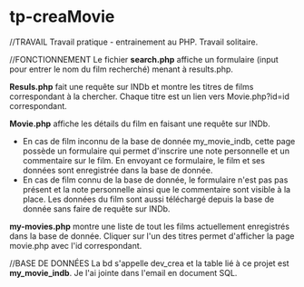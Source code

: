 # tp-creaMovie

//TRAVAIL
Travail pratique - entrainement au PHP. Travail solitaire.

//FONCTIONNEMENT
Le fichier **search.php** affiche un formulaire (input pour entrer le nom du film recherché) menant à results.php.

**Resuls.php** fait une requête sur INDb et montre les titres de films correspondant à la chercher. Chaque titre est un lien vers Movie.php?id=id correspondant.

**Movie.php** affiche les détails du film en faisant une requête sur INDb. 
- En cas de film inconnu de la base de donnée my_movie_indb, cette page possède un formulaire qui permet d'inscrire une note personnelle et un commentaire sur le film. En envoyant ce formulaire, le film et ses données sont enregistrée dans la base de donnée.
- En cas de film connu de la base de donnée, le formulaire n'est pas pas présent et la note personnelle ainsi que le commentaire sont visible à la place. Les données du film sont aussi téléchargé depuis la base de donnée sans faire de requête sur INDb.

**my-movies.php** montre une liste de tout les films actuellement enregistrés dans la base de donnée. Cliquer sur l'un des titres permet d'afficher la page movie.php avec l'id correspondant.

//BASE DE DONNÉES
La bd s'appelle dev_crea et la table lié à ce projet est **my_movie_indb**. 
Je l'ai jointe dans l'email en document SQL.
